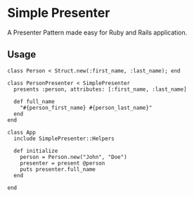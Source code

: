 Simple Presenter
=================

A Presenter Pattern made easy for Ruby and Rails application.


## Usage

    class Person < Struct.new(:first_name, :last_name); end

    class PersonPresenter < SimplePresenter
      presents :person, attributes: [:first_name, :last_name]

      def full_name
        "#{person_first_name} #{person_last_name}"
      end
    end

    class App
      include SimplePresenter::Helpers
      
      def initialize
        person = Person.new("John", "Doe")
        presenter = present @person
        puts presenter.full_name
      end

    end
